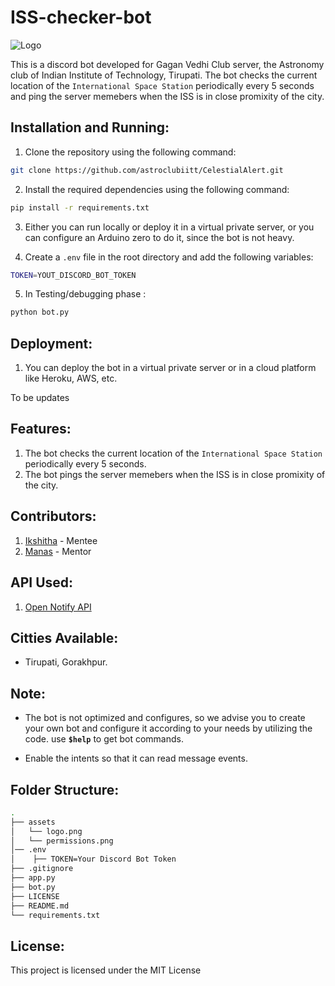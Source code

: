 # ISS-checker-bot

![Logo](https://raw.githubusercontent.com/scienmanas/CelestialAlert/45e9b4a30dd23b2b36b96bd5a8f4b163c97426e8/assets/logo.png)

This is a discord bot developed for Gagan Vedhi Club server, the Astronomy club of Indian Institute of Technology, Tirupati. The bot checks the current location of the `International Space Station` periodically every 5 seconds and ping the server memebers when the ISS is in close promixity of the city.

## Installation and Running:

1. Clone the repository using the following command:

```bash
git clone https://github.com/astroclubiitt/CelestialAlert.git
```

2. Install the required dependencies using the following command:

```bash
pip install -r requirements.txt
```

3. Either you can run locally or deploy it in a virtual private server, or you can configure an Arduino zero to do it, since the bot is not heavy.

4. Create a `.env` file in the root directory and add the following variables:

```bash
TOKEN=YOUT_DISCORD_BOT_TOKEN
```

5. In Testing/debugging phase :

```bash
python bot.py
```

## Deployment:

1. You can deploy the bot in a virtual private server or in a cloud platform like Heroku, AWS, etc.

To be updates

## Features:

1. The bot checks the current location of the `International Space Station` periodically every 5 seconds.
2. The bot pings the server memebers when the ISS is in close promixity of the city.

## Contributors:

1. [Ikshitha](https://github.com/Ikshitha1004) - Mentee
2. [Manas](https://github.com/scienmanas) - Mentor

## API Used:

1. [Open Notify API](http://open-notify.org/Open-Notify-API/)

## Citties Available:
 
- Tirupati, Gorakhpur.

## Note: 

- The bot is not optimized and configures, so we advise you to create your own bot and configure it according to your needs by utilizing the code. use **`$help`** to get bot commands.

- Enable the intents so that it can read message events.

<Isnser pic here>

## Folder Structure:

```bash
.
├── assets
│   └── logo.png
│   └── permissions.png
│── .env
│    ├── TOKEN=Your Discord Bot Token
├── .gitignore
├── app.py 
├── bot.py
├── LICENSE
├── README.md
└── requirements.txt
```

## License:

This project is licensed under the MIT License
